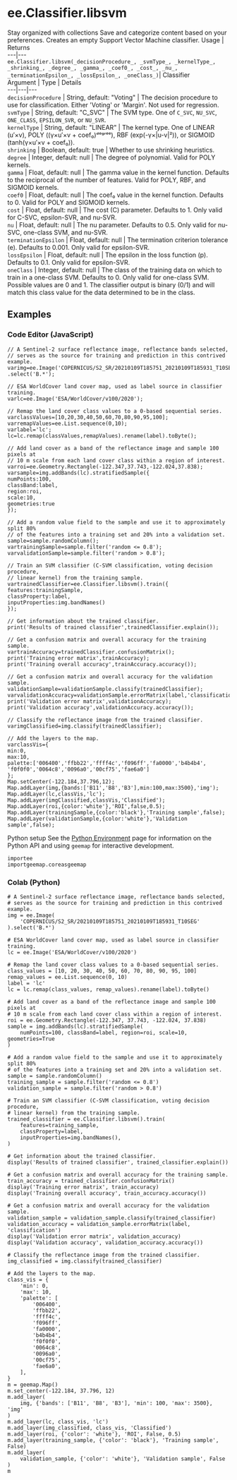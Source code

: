  
#  ee.Classifier.libsvm
Stay organized with collections  Save and categorize content based on your preferences. 
Creates an empty Support Vector Machine classifier. Usage | Returns  
---|---  
`ee.Classifier.libsvm(_decisionProcedure_, _svmType_, _kernelType_, _shrinking_, _degree_, _gamma_, _coef0_, _cost_, _nu_, _terminationEpsilon_, _lossEpsilon_, _oneClass_)`|  Classifier  
Argument | Type | Details  
---|---|---  
`decisionProcedure` | String, default: "Voting" | The decision procedure to use for classification. Either 'Voting' or 'Margin'. Not used for regression.  
`svmType` | String, default: "C_SVC" | The SVM type. One of `C_SVC`, `NU_SVC`, `ONE_CLASS`, `EPSILON_SVR`, or `NU_SVR`.  
`kernelType` | String, default: "LINEAR" | The kernel type. One of LINEAR (u′×v), POLY ((γ×u′×v + coef₀)ᵈᵉᵍʳᵉᵉ), RBF (exp(-γ×|u-v|²)), or SIGMOID (tanh(γ×u′×v + coef₀)).  
`shrinking` | Boolean, default: true | Whether to use shrinking heuristics.  
`degree` | Integer, default: null | The degree of polynomial. Valid for POLY kernels.  
`gamma` | Float, default: null | The gamma value in the kernel function. Defaults to the reciprocal of the number of features. Valid for POLY, RBF, and SIGMOID kernels.  
`coef0` | Float, default: null | The coef₀ value in the kernel function. Defaults to 0. Valid for POLY and SIGMOID kernels.  
`cost` | Float, default: null | The cost (C) parameter. Defaults to 1. Only valid for C-SVC, epsilon-SVR, and nu-SVR.  
`nu` | Float, default: null | The nu parameter. Defaults to 0.5. Only valid for nu-SVC, one-class SVM, and nu-SVR.  
`terminationEpsilon` | Float, default: null | The termination criterion tolerance (e). Defaults to 0.001. Only valid for epsilon-SVR.  
`lossEpsilon` | Float, default: null | The epsilon in the loss function (p). Defaults to 0.1. Only valid for epsilon-SVR.  
`oneClass` | Integer, default: null | The class of the training data on which to train in a one-class SVM. Defaults to 0. Only valid for one-class SVM. Possible values are 0 and 1. The classifier output is binary (0/1) and will match this class value for the data determined to be in the class.  
## Examples
### Code Editor (JavaScript)
```
// A Sentinel-2 surface reflectance image, reflectance bands selected,
// serves as the source for training and prediction in this contrived example.
varimg=ee.Image('COPERNICUS/S2_SR/20210109T185751_20210109T185931_T10SEG')
.select('B.*');

// ESA WorldCover land cover map, used as label source in classifier training.
varlc=ee.Image('ESA/WorldCover/v100/2020');

// Remap the land cover class values to a 0-based sequential series.
varclassValues=[10,20,30,40,50,60,70,80,90,95,100];
varremapValues=ee.List.sequence(0,10);
varlabel='lc';
lc=lc.remap(classValues,remapValues).rename(label).toByte();

// Add land cover as a band of the reflectance image and sample 100 pixels at
// 10 m scale from each land cover class within a region of interest.
varroi=ee.Geometry.Rectangle(-122.347,37.743,-122.024,37.838);
varsample=img.addBands(lc).stratifiedSample({
numPoints:100,
classBand:label,
region:roi,
scale:10,
geometries:true
});

// Add a random value field to the sample and use it to approximately split 80%
// of the features into a training set and 20% into a validation set.
sample=sample.randomColumn();
vartrainingSample=sample.filter('random <= 0.8');
varvalidationSample=sample.filter('random > 0.8');

// Train an SVM classifier (C-SVM classification, voting decision procedure,
// linear kernel) from the training sample.
vartrainedClassifier=ee.Classifier.libsvm().train({
features:trainingSample,
classProperty:label,
inputProperties:img.bandNames()
});

// Get information about the trained classifier.
print('Results of trained classifier',trainedClassifier.explain());

// Get a confusion matrix and overall accuracy for the training sample.
vartrainAccuracy=trainedClassifier.confusionMatrix();
print('Training error matrix',trainAccuracy);
print('Training overall accuracy',trainAccuracy.accuracy());

// Get a confusion matrix and overall accuracy for the validation sample.
validationSample=validationSample.classify(trainedClassifier);
varvalidationAccuracy=validationSample.errorMatrix(label,'classification');
print('Validation error matrix',validationAccuracy);
print('Validation accuracy',validationAccuracy.accuracy());

// Classify the reflectance image from the trained classifier.
varimgClassified=img.classify(trainedClassifier);

// Add the layers to the map.
varclassVis={
min:0,
max:10,
palette:['006400','ffbb22','ffff4c','f096ff','fa0000','b4b4b4',
'f0f0f0','0064c8','0096a0','00cf75','fae6a0']
};
Map.setCenter(-122.184,37.796,12);
Map.addLayer(img,{bands:['B11','B8','B3'],min:100,max:3500},'img');
Map.addLayer(lc,classVis,'lc');
Map.addLayer(imgClassified,classVis,'Classified');
Map.addLayer(roi,{color:'white'},'ROI',false,0.5);
Map.addLayer(trainingSample,{color:'black'},'Training sample',false);
Map.addLayer(validationSample,{color:'white'},'Validation sample',false);
```

Python setup
See the [ Python Environment](https://developers.google.com/earth-engine/guides/python_install) page for information on the Python API and using `geemap` for interactive development.
```
importee
importgeemap.coreasgeemap
```

### Colab (Python)
```
# A Sentinel-2 surface reflectance image, reflectance bands selected,
# serves as the source for training and prediction in this contrived example.
img = ee.Image(
    'COPERNICUS/S2_SR/20210109T185751_20210109T185931_T10SEG'
).select('B.*')

# ESA WorldCover land cover map, used as label source in classifier training.
lc = ee.Image('ESA/WorldCover/v100/2020')

# Remap the land cover class values to a 0-based sequential series.
class_values = [10, 20, 30, 40, 50, 60, 70, 80, 90, 95, 100]
remap_values = ee.List.sequence(0, 10)
label = 'lc'
lc = lc.remap(class_values, remap_values).rename(label).toByte()

# Add land cover as a band of the reflectance image and sample 100 pixels at
# 10 m scale from each land cover class within a region of interest.
roi = ee.Geometry.Rectangle(-122.347, 37.743, -122.024, 37.838)
sample = img.addBands(lc).stratifiedSample(
    numPoints=100, classBand=label, region=roi, scale=10, geometries=True
)

# Add a random value field to the sample and use it to approximately split 80%
# of the features into a training set and 20% into a validation set.
sample = sample.randomColumn()
training_sample = sample.filter('random <= 0.8')
validation_sample = sample.filter('random > 0.8')

# Train an SVM classifier (C-SVM classification, voting decision procedure,
# linear kernel) from the training sample.
trained_classifier = ee.Classifier.libsvm().train(
    features=training_sample,
    classProperty=label,
    inputProperties=img.bandNames(),
)

# Get information about the trained classifier.
display('Results of trained classifier', trained_classifier.explain())

# Get a confusion matrix and overall accuracy for the training sample.
train_accuracy = trained_classifier.confusionMatrix()
display('Training error matrix', train_accuracy)
display('Training overall accuracy', train_accuracy.accuracy())

# Get a confusion matrix and overall accuracy for the validation sample.
validation_sample = validation_sample.classify(trained_classifier)
validation_accuracy = validation_sample.errorMatrix(label, 'classification')
display('Validation error matrix', validation_accuracy)
display('Validation accuracy', validation_accuracy.accuracy())

# Classify the reflectance image from the trained classifier.
img_classified = img.classify(trained_classifier)

# Add the layers to the map.
class_vis = {
    'min': 0,
    'max': 10,
    'palette': [
        '006400',
        'ffbb22',
        'ffff4c',
        'f096ff',
        'fa0000',
        'b4b4b4',
        'f0f0f0',
        '0064c8',
        '0096a0',
        '00cf75',
        'fae6a0',
    ],
}
m = geemap.Map()
m.set_center(-122.184, 37.796, 12)
m.add_layer(
    img, {'bands': ['B11', 'B8', 'B3'], 'min': 100, 'max': 3500}, 'img'
)
m.add_layer(lc, class_vis, 'lc')
m.add_layer(img_classified, class_vis, 'Classified')
m.add_layer(roi, {'color': 'white'}, 'ROI', False, 0.5)
m.add_layer(training_sample, {'color': 'black'}, 'Training sample', False)
m.add_layer(
    validation_sample, {'color': 'white'}, 'Validation sample', False
)
m
```

